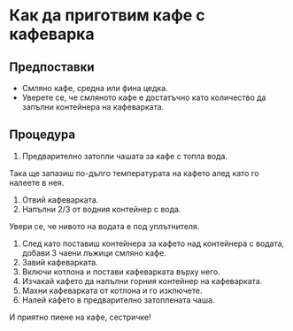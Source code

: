 # Как да приготвим кафе с кафеварка

## Предпоставки

* Смляно кафе, средна или фина цедка.
* Уверете се, че смляното кафе е достатъчно като количество да запълни контейнера на кафеварката.

## Процедура

1. Предварително затопли чашата за кафе с топла вода.

  Така ще запазиш по-дълго температурата на кафето алед като го налеете в нея.

1. Отвий кафеварката.
1. Напълни 2/3 от водния контейнер с вода.

  Увери се, че нивото на водата е под уплътнителя.

1. След като поставиш контейнера за кафето над контейнера с водата, добави 3 чаени лъжици смляно кафе.
1. Завий кафеварката.
1. Включи котлона и постави кафеварката върху него.
1. Изчакай кафето да напълни горния контейнер на кафеварката.
1. Махни кафеварката от котлона и го изключете.
1. Налей кафето в предварително затоплената чаша.

И приятно пиене на кафе, сестричке!
